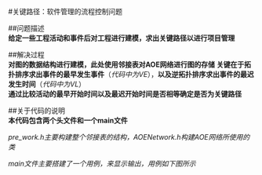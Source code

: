 #关键路径：软件管理的流程控制问题  
  
##问题描述  
**给定一些工程活动和事件后对工程进行建模，求出关键路径以进行项目管理**  

##解决过程  
**对图的数据结构进行建模，此处使用邻接表对AOE网络进行图的存储**
**关键在于拓扑排序求出事件的最早发生事件**（*代码中为VE*），**以及逆拓扑排序求出事件的最迟发生时间**（*代码中为VL*）  
**通过比较活动的最早开始时间以及最迟开始时间是否相等确定是否为关键路径**  

##关于代码的说明  
**本代码包含两个头文件和一个main文件**

*pre_work.h主要构建整个邻接表的结构，AOENetwork.h构建AOE网络所使用的类*

*main文件主要搭建了一个用例，来显示输出，用例如下图所示*

